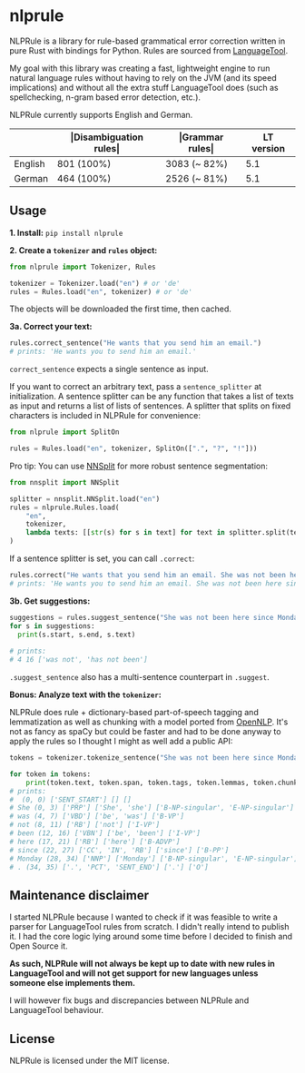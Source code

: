 # nlprule

NLPRule is a library for rule-based grammatical error correction written in pure Rust with bindings for Python. Rules are sourced from [LanguageTool](https://github.com/languagetool-org/languagetool). 

My goal with this library was creating a fast, lightweight engine to run natural language rules without having to rely on the JVM (and its speed implications) and without all the extra stuff LanguageTool does (such as spellchecking, n-gram based error detection, etc.).

NLPRule currently supports English and German.

|         | \|Disambiguation rules\| | \|Grammar rules\| | LT version   |
|---------|--------------------------|-------------------|--------------|
| English | 801 (100%)               | 3083 (~ 82%)      | 5.1          |
| German  | 464 (100%)               | 2526 (~ 81%)      | 5.1          |

## Usage

__1. Install:__ `pip install nlprule`

__2. Create a `tokenizer` and `rules` object:__

```python
from nlprule import Tokenizer, Rules

tokenizer = Tokenizer.load("en") # or 'de'
rules = Rules.load("en", tokenizer) # or 'de'
```

The objects will be downloaded the first time, then cached.

__3a. Correct your text:__

```python
rules.correct_sentence("He wants that you send him an email.")
# prints: 'He wants you to send him an email.'
```

`correct_sentence` expects a single sentence as input. 

If you want to correct an arbitrary text, pass a `sentence_splitter` at initialization. A sentence splitter can be any function that takes a list of texts as input and returns a list of lists of sentences. A splitter that splits on fixed characters is included in NLPRule for convenience:

```python
from nlprule import SplitOn

rules = Rules.load("en", tokenizer, SplitOn([".", "?", "!"]))
```

Pro tip: You can use [NNSplit](https://github.com/bminixhofer/nnsplit) for more robust sentence segmentation:

```python
from nnsplit import NNSplit

splitter = nnsplit.NNSplit.load("en")
rules = nlprule.Rules.load(
    "en",
    tokenizer,
    lambda texts: [[str(s) for s in text] for text in splitter.split(texts)],
)
```

If a sentence splitter is set, you can call `.correct`:

```python
rules.correct("He wants that you send him an email. She was not been here since Monday.")
# prints: 'He wants you to send him an email. She was not been here since Monday.'
```

__3b. Get suggestions:__

```python
suggestions = rules.suggest_sentence("She was not been here since Monday.")
for s in suggestions:
  print(s.start, s.end, s.text)
  
# prints:
# 4 16 ['was not', 'has not been']
```

`.suggest_sentence` also has a multi-sentence counterpart in `.suggest`.

__Bonus: Analyze text with the `tokenizer`:__

NLPRule does rule + dictionary-based part-of-speech tagging and lemmatization as well as chunking with a model ported from [OpenNLP](https://opennlp.apache.org/). It's not as fancy as spaCy but could be faster and had to be done anyway to apply the rules so I thought I might as well add a public API:

```python
tokens = tokenizer.tokenize_sentence("She was not been here since Monday.")

for token in tokens:
    print(token.text, token.span, token.tags, token.lemmas, token.chunks)
# prints:
#  (0, 0) ['SENT_START'] [] []
# She (0, 3) ['PRP'] ['She', 'she'] ['B-NP-singular', 'E-NP-singular']
# was (4, 7) ['VBD'] ['be', 'was'] ['B-VP']
# not (8, 11) ['RB'] ['not'] ['I-VP']
# been (12, 16) ['VBN'] ['be', 'been'] ['I-VP']
# here (17, 21) ['RB'] ['here'] ['B-ADVP']
# since (22, 27) ['CC', 'IN', 'RB'] ['since'] ['B-PP']
# Monday (28, 34) ['NNP'] ['Monday'] ['B-NP-singular', 'E-NP-singular']
# . (34, 35) ['.', 'PCT', 'SENT_END'] ['.'] ['O']
```

## Maintenance disclaimer

I started NLPRule because I wanted to check if it was feasible to write a parser for LanguageTool rules from scratch. I didn't really intend to publish it. I had the core logic lying around some time before I decided to finish and Open Source it. 

__As such, NLPRule will not always be kept up to date with new rules in LanguageTool and will not get support for new languages unless someone else implements them.__ 

I will however fix bugs and discrepancies between NLPRule and LanguageTool behaviour.

## License

NLPRule is licensed under the MIT license.
